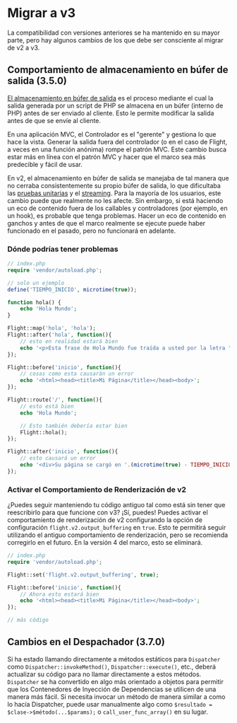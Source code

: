 # Migrar a v3

La compatibilidad con versiones anteriores se ha mantenido en su mayor parte, pero hay algunos cambios de los que debe ser consciente al migrar de v2 a v3.

## Comportamiento de almacenamiento en búfer de salida (3.5.0)

[El almacenamiento en búfer de salida](https://stackoverflow.com/questions/2832010/what-is-output-buffering-in-php) es el proceso mediante el cual la salida generada por un script de PHP se almacena en un búfer (interno de PHP) antes de ser enviado al cliente. Esto le permite modificar la salida antes de que se envíe al cliente.

En una aplicación MVC, el Controlador es el "gerente" y gestiona lo que hace la vista. Generar la salida fuera del controlador (o en el caso de Flight, a veces en una función anónima) rompe el patrón MVC. Este cambio busca estar más en línea con el patrón MVC y hacer que el marco sea más predecible y fácil de usar.

En v2, el almacenamiento en búfer de salida se manejaba de tal manera que no cerraba consistentemente su propio búfer de salida, lo que dificultaba las [pruebas unitarias](https://github.com/flightphp/core/pull/545/files#diff-eb93da0a3473574fba94c3c4160ce68e20028e30b267875ab0792ade0b0539a0R42) y el [streaming](https://github.com/flightphp/core/issues/413). Para la mayoría de los usuarios, este cambio puede que realmente no les afecte. Sin embargo, si está haciendo un eco de contenido fuera de los callables y controladores (por ejemplo, en un hook), es probable que tenga problemas. Hacer un eco de contenido en ganchos y antes de que el marco realmente se ejecute puede haber funcionado en el pasado, pero no funcionará en adelante.

### Dónde podrías tener problemas
```php
// index.php
require 'vendor/autoload.php';

// solo un ejemplo
define('TIEMPO_INICIO', microtime(true));

function hola() {
	echo 'Hola Mundo';
}

Flight::map('hola', 'hola');
Flight::after('hola', function(){
	// esto en realidad estará bien
	echo '<p>Esta frase de Hola Mundo fue traída a usted por la letra "H"</p>';
});

Flight::before('inicio', function(){
	// cosas como esta causarán un error
	echo '<html><head><title>Mi Página</title></head><body>';
});

Flight::route('/', function(){
	// esto está bien
	echo 'Hola Mundo';

	// Esto también debería estar bien
	Flight::hola();
});

Flight::after('inicio', function(){
	// esto causará un error
	echo '<div>Su página se cargó en '.(microtime(true) - TIEMPO_INICIO).' segundos</div></body></html>';
});
```

### Activar el Comportamiento de Renderización de v2

¿Puedes seguir manteniendo tu código antiguo tal como está sin tener que reescribirlo para que funcione con v3? ¡Sí, puedes! Puedes activar el comportamiento de renderización de v2 configurando la opción de configuración `flight.v2.output_buffering` en `true`. Esto te permitirá seguir utilizando el antiguo comportamiento de renderización, pero se recomienda corregirlo en el futuro. En la versión 4 del marco, esto se eliminará.

```php
// index.php
require 'vendor/autoload.php';

Flight::set('flight.v2.output_buffering', true);

Flight::before('inicio', function(){
	// Ahora esto estará bien
	echo '<html><head><title>Mi Página</title></head><body>';
});

// más código 
```

## Cambios en el Despachador (3.7.0)

Si ha estado llamando directamente a métodos estáticos para `Dispatcher` como `Dispatcher::invokeMethod()`, `Dispatcher::execute()`, etc., deberá actualizar su código para no llamar directamente a estos métodos. `Dispatcher` se ha convertido en algo más orientado a objetos para permitir que los Contenedores de Inyección de Dependencias se utilicen de una manera más fácil. Si necesita invocar un método de manera similar a como lo hacía Dispatcher, puede usar manualmente algo como `$resultado = $clase->$método(...$params);` o `call_user_func_array()` en su lugar.